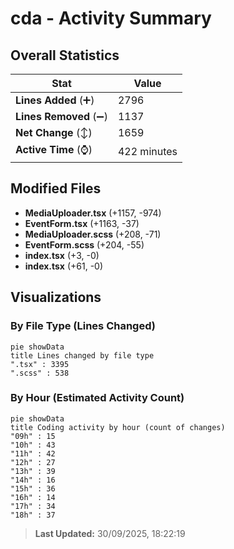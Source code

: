# cda - Activity Summary 

## Overall Statistics

| Stat                   | Value                                                             |
| ---------------------- | ----------------------------------------------------------------- |
| **Lines Added** (➕)   | 2796                                          |
| **Lines Removed** (➖) | 1137                                        |
| **Net Change** (↕)    | 1659                |
| **Active Time** (⌚)   | 422 minutes |


## Modified Files
- **MediaUploader.tsx** (+1157, -974)
- **EventForm.tsx** (+1163, -37)
- **MediaUploader.scss** (+208, -71)
- **EventForm.scss** (+204, -55)
- **index.tsx** (+3, -0)
- **index.tsx** (+61, -0)

## Visualizations

### By File Type (Lines Changed)

```mermaid
pie showData
title Lines changed by file type
".tsx" : 3395
".scss" : 538
```

### By Hour (Estimated Activity Count)

```mermaid
pie showData
title Coding activity by hour (count of changes)
"09h" : 15
"10h" : 43
"11h" : 42
"12h" : 27
"13h" : 39
"14h" : 16
"15h" : 36
"16h" : 14
"17h" : 34
"18h" : 37
```


> **Last Updated:** 30/09/2025, 18:22:19